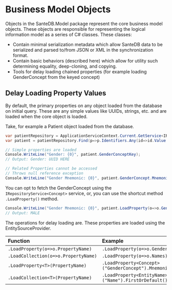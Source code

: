 # Business Model Objects

Objects in the SanteDB.Model package represent the core business model objects. These objects are responsible for representing the logical information model as a series of C\# classes. These classes:

* Contain minimal serialization metadata which allow SanteDB data to be serialized and parsed to/from JSON or XML in the synchronization format.
* Contain basic behaviors \(described here\) which allow for utility such determining equality, deep-cloning, and copying. 
* Tools for delay loading chained properties \(for example loading GenderConcept from the keyed concept\)

## Delay Loading Property Values

By default, the primary properties on any object loaded from the database on initial query. These are any simple values like UUIDs, strings, etc. and are loaded when the core object is loaded. 

Take, for example a Patient object loaded from the database.

```csharp
var patientRepository = ApplicationServiceContext.Current.GetService<IRepositoryService<Patient>>();
var patient = patientRepository.Find(p=>p.Identifiers.Any(id=>id.Value == "TEST")).FirstOrDefault();

// Simple properties are loaded
Console.WriteLine("Gender: {0}", patient.GenderConceptKey);
// Output: Gender: UUID HERE

// Related Properties cannot be accessed 
// Throws null reference exception
Console.WriteLine("Gender Mnemonic: {0}", patient.GenderConcept.Mnemonic);
```

You can opt to fetch the GenderConcept using the `IRepositoryService<Concept>` service, or, you can use the shortcut method `.LoadProperty()` method.

```csharp
Console.WriteLine("Gender Mnemonic: {0}", patient.LoadProperty(o=>o.GenderConcept).Mnemonic);
// Output: MALE
```

The operations for delay loading are. These properties are loaded using the EntitySourceProvider.

| Function | Example |
| :--- | :--- |
| `.LoadProperty(o=>o.PropertyName)` | `.LoadProperty(o=>o.GenderConcept).Mnemonic` |
| `.LoadCollection(o=>o.PropertyName)` | `.LoadProperty(o=>o.Names).FirstOrDefault()` |
| `.LoadProperty<T>(PropertyName)` | `.LoadProperty<Concept>("GenderConcept").Mnemonic` |
| `.LoadCollection<T>(PropertyName)` | `.LoadProperty<EntityName>("Name").FirstOrDefault()` |



